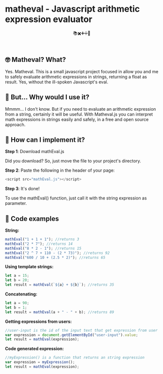 # matheval - Javascript arithmetic expression evaluator
<p align="center">📚✖️➕➗🔢</p><br/>

## 🤓 Matheval? What?
Yes. Matheval. This is a small javascript project focused in allow you and me to safely evaluate arithmetic expressions in strings, returning a float as result. Yes, without the ill-spoken Javascript's eval.
## 🤔 But... Why would I use it?
Mmmm... I don't know. But if you need to evaluate an arithmetic expression from a string, certainly it will be useful. With Matheval.js you can interpret math expressions in strings easily and safely, in a free and open source approach.
## 📐 How can I implement it?
**Step 1**: Download mathEval.js 

Did you download? So, just move the file to your project's directory.


**Step 2**: Paste the following in the header of your page:
```Javascript
<script src="mathEval.js"></script>
```


**Step 3**: It's done!

To use the mathEval() function, just call it with the string expression as parameter.

## 📝 Code examples
**String:**
```Javascript
mathEval("1 + 1 + 1"); //returns 3
mathEval("2 * 7"); //returns 14
mathEval("8 * 2 - 1"); //returns 15
mathEval("2 ^ 7 + 110 - (2 * 73)"); //returns 92
mathEval("600 / 10 + (2.5 * 2)"); //returns 65
```
**Using template strings:**
```Javascript
let a = 15;
let b = 20;
let result = mathEval(`${a} + ${b}`); //returns 35
```
**Concatenating:**
```Javascript
let a = 90;
let b = 1;
let result = mathEval(a + " - " + b); //returns 89
```

**Getting expressions from users:**
```Javascript
//user-input is the id of the input text that get expression from user
var expression = document.getElementById("user-input").value;
let result = mathEval(expression);
```

**Code generated expression:**
```Javascript
//myExpression() is a function that returns an string expression
var expression = myExpression();
let result = mathEval(expression);
```